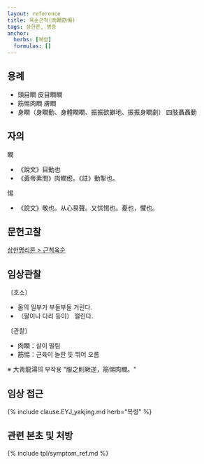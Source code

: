 ```yaml
---
layout: reference
title: 육순근척(肉瞤筋惕)
tags: 상한론, 병증
anchor:
  herbs: [복령]
  formulas: []
---
```



## 용례

* 頭目瞤 皮目瞤瞤
* 筋惕肉瞤 膚瞤
* 身瞤（身瞤動、身體瞤瞤、振振欲擗地、振振身瞤劇） 四肢聶聶動


## 자의

瞤
* 《說文》目動也
* 《黃帝素問》肉瞤瘛。《註》動掣也。

惕
* 《說文》敬也。从心易聲。又怵惕也。憂也，懼也。

## 문헌고찰


[상한명리론 > 근척육순]({{site.baseurl}}/reference/Books/Etc/상한명리론#근척육순)

## 임상관찰

〔호소〕

* 몸의 일부가 부들부들 거린다.
* （팔이나 다리 등이） 떨린다.


〔관찰〕

* 肉瞤：살이 떨림
* 筋惕：근육이 놀란 듯 뛰어 오름

※ 大靑龍湯의 부작용 "服之則厥逆，筋惕肉瞤。"

## 임상 접근

{% include clause.EYJ_yakjing.md herb="복령" %}


## 관련 본초 및 처방


{% include tpl/symptom_ref.md %}
